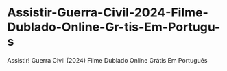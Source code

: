 # Assistir-Guerra-Civil-2024-Filme-Dublado-Online-Gr-tis-Em-Portugu-s
Assistir! Guerra Civil (2024) Filme Dublado Online Grátis Em Português
